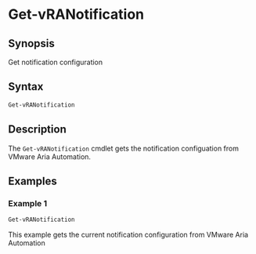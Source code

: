 # Get-vRANotification

## Synopsis

Get notification configuration

## Syntax

```powershell
Get-vRANotification
```

## Description

The `Get-vRANotification` cmdlet gets the notification configuation from VMware Aria Automation.

## Examples

### Example 1

```powershell
Get-vRANotification
```

This example gets the current notification configuration from VMware Aria Automation
